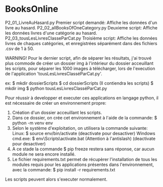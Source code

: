 # BooksOnline
P2_01_LivreAuHasard.py	Premier script demandé: Affiche les données d'un livre au hasard.
P2_02_allBooksOfOneCategory.py Deuxieme script: Affiche les données livres d'une catégorie au hasard.
P2_03_tousLesLivresClasseParCat.py Troisième script: Affiche les données livres de chaques catégories,
et enregistrées séparément dans des fichiers .csv de 1 à 50.

WARNING!
Pour le dernier script, afin de séparer les résultats, j'ai trouvé plus commode de créer
un dossier img à l'intérieur du dossier acceuillant les scripts, pour séparer les 1000 images
à télécharger, lors de l'execution de l'application 'tousLesLivresClasséParCat.py'.

ex: $ mkdir dossierScripts
    $ cd dossierScripts (Il contiendra les scripts)
    $ mkdir img
    $ python tousLesLivresClasséParCat.py	

Pour réussir à developper et executer ces applications en langage python,
il est nécessaire de créer un environnement propre:
1. Création d'un dossier acceuillant les scripts.
2. Dans ce dossier, on crée cet environnement à l'aide de la commande:
	$ python -m venv env
3. Selon le système d'exploitation, on utilisera la commande suivante:
	Linux:	 $ source env/bin/activate		(deactivate pour desactiver)
	Windows cmd.exe: $ env\Scripts\activate.bat	(Attention à l'antislash) (deactivate pour desactiver)
4. A ce stade la commande $ pip freeze restera sans réponse, car aucun module
	ne sera encore installé.
5. Le fichier requirements.txt permet de récupèrer l'installation de tous les
 modules requis pour les applications présentes dans l'environnement, avec la 
 commande: $ pip install -r requirements.txt

Les scripts peuvent alors s'executer normalement.
